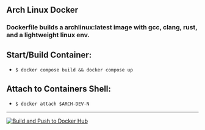 ## Arch Linux Docker 
### Dockerfile builds a archlinux:latest image with gcc, clang, rust, and a lightweight linux env.

## Start/Build Container:
- `$ docker compose build && docker compose up`
## Attach to Containers Shell:
- `$ docker attach $ARCH-DEV-N`

---

[![Build and Push to Docker Hub](https://github.com/Jeremy-Gstein/arch-dev/actions/workflows/build.yml/badge.svg?branch=master)](https://github.com/Jeremy-Gstein/arch-dev/actions/workflows/build.yml)
